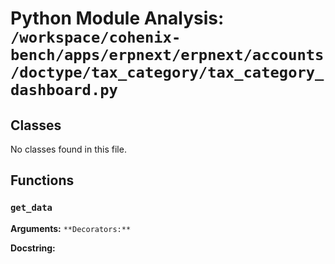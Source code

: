 # Python Module Analysis: `/workspace/cohenix-bench/apps/erpnext/erpnext/accounts/doctype/tax_category/tax_category_dashboard.py`

## Classes

No classes found in this file.


## Functions

### `get_data`
**Arguments:** ``
**Decorators:** ``

**Docstring:**
```

```

